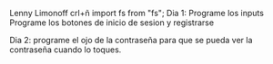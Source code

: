 Lenny Limonoff
crl+ñ
import fs from "fs";
Dia 1:
Programe los inputs 
Programe los botones de inicio de sesion y registrarse

Dia 2:
programe el ojo de la contraseña para que se pueda ver la contraseña cuando lo toques.

